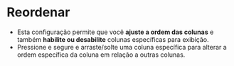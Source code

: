 # **Reordenar**

- Esta configuração permite que você **ajuste a ordem das colunas** e também **habilite ou desabilite** colunas específicas para exibição.
- Pressione e segure e arraste/solte uma coluna específica para alterar a ordem específica da coluna em relação a outras colunas.

